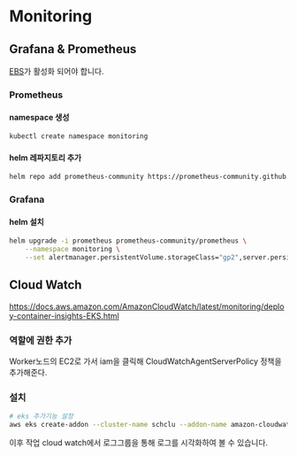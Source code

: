 # Monitoring

## Grafana & Prometheus

[EBS](/aws/eks/aws-storage/#ebs)가 활성화 되어야 합니다.

### Prometheus

#### namespace 생성

```sh
kubectl create namespace monitoring
```

#### helm 레파지토리 추가

```sh
helm repo add prometheus-community https://prometheus-community.github.io/helm-charts
```

### Grafana

#### helm 설치

```sh
helm upgrade -i prometheus prometheus-community/prometheus \
    --namespace monitoring \
    --set alertmanager.persistentVolume.storageClass="gp2",server.persistentVolume.storageClass="gp2"
```

## Cloud Watch

https://docs.aws.amazon.com/AmazonCloudWatch/latest/monitoring/deploy-container-insights-EKS.html

### 역할에 권한 추가

Worker노드의 EC2로 가서 iam을 클릭해 CloudWatchAgentServerPolicy 정책을 추가해준다.

### 설치

```sh
# eks 추가기능 설정
aws eks create-addon --cluster-name schclu --addon-name amazon-cloudwatch-observability
```

이후 작업 cloud watch에서 로그그룹을 통해 로그를 시각화하여 볼 수 있습니다.
